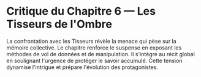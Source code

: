 # Critique du Chapitre 6 — Les Tisseurs de l'Ombre
La confrontation avec les Tisseurs révèle la menace qui pèse sur la mémoire collective.
Le chapitre renforce le suspense en exposant les méthodes de vol de données et de manipulation.
Il s'intègre au récit global en soulignant l'urgence de protéger le savoir accumulé.
Cette tension dynamise l'intrigue et prépare l'évolution des protagonistes.
